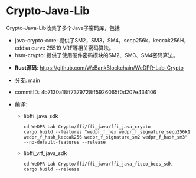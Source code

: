 # Crypto-Java-Lib

Crypto-Java-Lib收集了多个Java子密码库，包括
* java-crypto-core: 提供了SM2，SM3，SM4，secp256k，keccak256H，eddsa curve 25519 VRF等相关密码算法。
* hsm-crypto:  提供了使用硬件密码模块的SM2、SM3、SM4密码算法。

- **Rust源码**: https://github.com/WeBankBlockchain/WeDPR-Lab-Crypto

- 分支:
main

- commitID:
  4b7130a18ff7379728ff5926065f0d207e434106

- 编译:
  * libffi_java_sdk
    ```shell
    cd WeDPR-Lab-Crypto/ffi/ffi_java/ffi_java_crypto
    cargo build --features "wedpr_f_hex wedpr_f_signature_secp256k1 wedpr_f_hash_keccak256 wedpr_f_signature_sm2 wedpr_f_hash_sm3" --no-default-features --release
    ```

  * libffi_vrf_java_sdk
    ```shell
    cd WeDPR-Lab-Crypto/ffi/ffi_java/ffi_java_fisco_bcos_sdk
    cargo build --release
    ```
